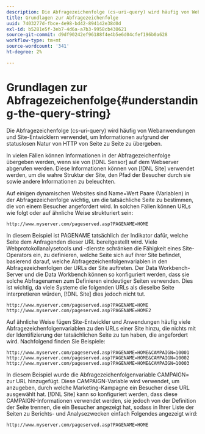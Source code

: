 ```yaml
---
description: Die Abfragezeichenfolge (cs-uri-query) wird häufig von Webanwendungen und Site-Entwicklern verwendet, um Informationen aufgrund der statuslosen Natur von HTTP von Seite zu Seite zu übergeben.
title: Grundlagen zur Abfragezeichenfolge
uuid: 7403277d-fbce-4e98-bd42-894142e38d0d
exl-id: b5281e5f-3eb7-4d6a-a7b3-9958cb430621
source-git-commit: d9df90242ef96188f4e4b5e6d04cfef196b0a628
workflow-type: tm+mt
source-wordcount: '341'
ht-degree: 2%

---
```


# Grundlagen zur Abfragezeichenfolge{#understanding-the-query-string}

Die Abfragezeichenfolge (cs-uri-query) wird häufig von Webanwendungen und Site-Entwicklern verwendet, um Informationen aufgrund der statuslosen Natur von HTTP von Seite zu Seite zu übergeben.

In vielen Fällen können Informationen in der Abfragezeichenfolge übergeben werden, wenn sie von [!DNL Sensor] auf dem Webserver abgerufen werden. Diese Informationen können von [!DNL Site] verwendet werden, um die wahre Struktur der Site, den Pfad der Besucher durch sie sowie andere Informationen zu beleuchten.

Auf einigen dynamischen Websites sind Name=Wert Paare (Variablen) in der Abfragezeichenfolge wichtig, um die tatsächliche Seite zu bestimmen, die von einem Besucher angefordert wird. In solchen Fällen können URLs wie folgt oder auf ähnliche Weise strukturiert sein:

```
http://www.myserver.com/pageserved.asp?PAGENAME=HOME
```

In diesem Beispiel ist PAGENAME tatsächlich der Indikator dafür, welche Seite dem Anfragenden dieser URL bereitgestellt wird. Viele Webprotokollanalysetools und -dienste schränken die Fähigkeit eines Site-Operators ein, zu definieren, welche Seite sich auf ihrer Site befindet, basierend darauf, welche Abfragezeichenfolgenvariablen in den Abfragezeichenfolgen der URLs der Site auftreten. Der Data Workbench-Server und die Data Workbench können so konfiguriert werden, dass sie solche Abfragenamen zum Definieren eindeutiger Seiten verwenden. Dies ist wichtig, da viele Systeme die folgenden URLs als dieselbe Seite interpretieren würden, [!DNL Site] dies jedoch nicht tut.

```
http://www.myserver.com/pageserved.asp?PAGENAME=HOME
http://www.myserver.com/pageserved.asp?PAGENAME=HOME2
```

Auf ähnliche Weise fügen Site-Entwickler und Anwendungen häufig viele Abfragezeichenfolgenvariablen zu den URLs einer Site hinzu, die nichts mit der Identifizierung der tatsächlichen Seite zu tun haben, die angefordert wird. Nachfolgend finden Sie Beispiele:

```
http://www.myserver.com/pageserved.asp?PAGENAME=HOME&CAMPAIGN=10001
http://www.myserver.com/pageserved.asp?PAGENAME=HOME&CAMPAIGN=10002
http://www.myserver.com/pageserved.asp?PAGENAME=HOME&CAMPAIGN=10003
```

In diesem Beispiel wurde die Abfragezeichenfolgenvariable CAMPAIGN= zur URL hinzugefügt. Diese CAMPAIGN-Variable wird verwendet, um anzugeben, durch welche Marketing-Kampagne ein Besucher diese URL ausgewählt hat. [!DNL Site] kann so konfiguriert werden, dass diese CAMPAIGN-Informationen verwendet werden, sie jedoch von der Definition der Seite trennen, die ein Besucher angezeigt hat, sodass in Ihrer Liste der Seiten zu Berichts- und Analysezwecken einfach Folgendes angezeigt wird:

```
http://www.myserver.com/pageserved.asp?PAGENAME=HOME
```
